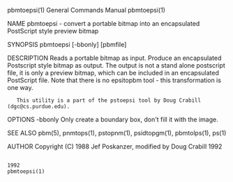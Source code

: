 pbmtoepsi(1)                                                  General Commands Manual                                                 pbmtoepsi(1)

NAME
       pbmtoepsi - convert a portable bitmap into an encapsulated PostScript style preview bitmap

SYNOPSIS
       pbmtoepsi [-bbonly] [pbmfile]

DESCRIPTION
       Reads  a  portable  bitmap as input.  Produce an encapsulated Postscript style bitmap as output. The output is not a stand alone postscript
       file, it is only a preview bitmap, which can be included in an encapsulated PostScript file.  Note that there is no epsitopbm tool  -  this
       transformation is one way.

       This utility is a part of the pstoepsi tool by Doug Crabill (dgc@cs.purdue.edu).

OPTIONS
       -bbonly
              Only create a boundary box, don't fill it with the image.

SEE ALSO
       pbm(5), pnmtops(1), pstopnm(1), psidtopgm(1), pbmtolps(1), ps(1)

AUTHOR
       Copyright (C) 1988 Jef Poskanzer, modified by Doug Crabill 1992

                                                                       1992                                                           pbmtoepsi(1)
